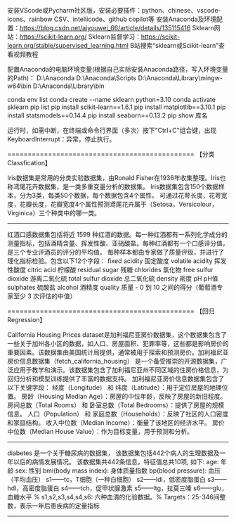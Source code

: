 安装VScode或Pycharm社区版，安装必要插件：python、chinese、vscode-icons、rainbow CSV、intellicode、github copilot等
安装Anaconda及环境配置：https://blog.csdn.net/aiyouwei_66/article/details/135115416
Sklearn网站：https://scikit-learn.org/
Sklearn监督学习：https://scikit-learn.org/stable/supervised_learning.html
B站搜索“sklearn或Scikit-learn”查看视频教程

配置Anaconda的电脑环境变量(根据自己实际安装Anaconda路径，写入环境变量的Path)：
D:\Anaconda
D:\Anaconda\Scripts
D:\Anaconda\Library\mingw-w64\bin
D:\Anaconda\Library\bin


conda env list
conda create --name sklearn python=3.10
conda activate sklearn
pip list
pip install scikit-learn==1.6.1
pip install matplotlib==3.10.1
pip install statsmodels==0.14.4
pip install seaborn==0.13.2
pip show 库名

运行时，如需中断，在终端或命令行界面（多次）按下"Ctrl+C"组合键，出现KeyboardInterrupt：异常，停止执行。

==============================================
【分类Classfication】

Iris数据集是常用的分类实验数据集，由Ronald Fisher在1936年收集整理。Iris也称鸢尾花卉数据集，是一类多重变量分析的数据集。
Iris数据集包含150个数据样本，分为3类，每类50个数据，每个数据包含4个属性。
可通过花萼长度，花萼宽度，花瓣长度，花瓣宽度4个属性预测鸢尾花卉属于（Setosa，Versicolour，Virginica）三个种类中的哪一类。
______________________________________________
红酒口感数据集包括将近 1599 种红酒的数据。每一种红酒都有一系列化学成分的测量指标，包括酒精含量、挥发性酸、亚硝酸盐。每种红酒都有一个口感评分值，是三个专业评酒员的评分的平均值。
每种样本都由专家做了质量评级，并进行了理化指标检验。包含以下12个字段：
fixed acidity 固定酸度
volatile acidity 挥发性酸度
citric acid 柠檬酸
residual sugar 残糖
chlorides 氯化物
free sulfur dioxide 游离二氧化硫
total sulfur dioxide 总二氧化硫
density 密度
pH pH值
sulphates 硫酸盐
alcohol 酒精度
quality 质量 - 0 到 10 之间的得分（葡萄酒专家至少 3 次评估的中值）

==============================================
【回归Regression】

‌‌California Housing Prices dataset‌是加利福尼亚房价数据集‌，这个数据集包含了一些关于加州各小区的数据，如人口、房屋面积、犯罪率等，这些都是影响房价的重要因素。该数据集由美国统计局提供，通常被用于探索和预测房价‌。加利福尼亚房价信息数据集（fetch_california_housing） 是一个备受推崇的开源数据集，广泛应用于教学和演示。该数据集包含了加利福尼亚州不同区域的住房价格信息，为回归分析和模型训练提供了丰富的数据支持。
加利福尼亚房价信息数据集包含了以下关键字段：
经度（Longitude） 和 纬度（Latitude）：用于定位房屋的地理位置。
房龄（Housing Median Age）：房屋的中位年龄，反映了房屋的新旧程度。
房间总数（Total Rooms） 和 卧室总数（Total Bedrooms）：提供了房屋的规模信息。
人口（Population） 和 家庭总数（Households）：反映了社区的人口密度和家庭结构。
收入中位数（Median Income）：衡量了该地区的经济水平。
房价中位数（Median House Value）：作为目标变量，用于预测和分析。
______________________________________________

diabetes 是一个关于糖尿病的数据集， 该数据集包括442个病人的生理数据及一年以后的病情发展情况。
该数据集共442条信息，特征值总共10项, 如下:
age: 年龄
sex: 性别
bmi(body mass index): 身体质量指数
bp(blood pressure): 血压（平均血压）
s1——tc，T细胞（一种白细胞）
s2——ldl，低密度脂蛋白
s3——hdl，高密度脂蛋白
s4——tch，促甲状腺激素
s5——ltg，拉莫三嗪
s6——glu，血糖水平
% s1,s2,s3,s4,s4,s6: 六种血清的化验数据。%
Targets：25-346间整数，表示一年后患疾病的定量指标
______________________________________________
